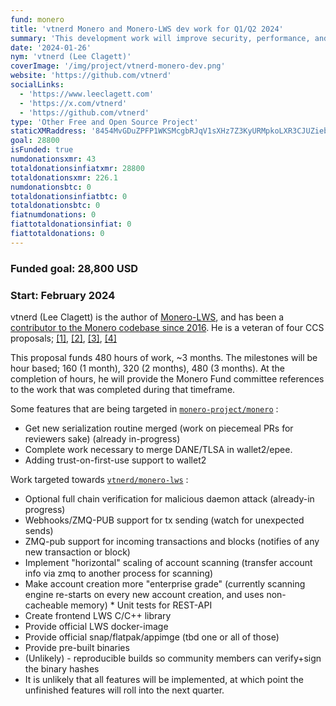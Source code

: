 ```yaml
---
fund: monero
title: 'vtnerd Monero and Monero-LWS dev work for Q1/Q2 2024'
summary: 'This development work will improve security, performance, and usability with an end goal of helping to broaden the user base. '
date: '2024-01-26'
nym: 'vtnerd (Lee Clagett)'
coverImage: '/img/project/vtnerd-monero-dev.png'
website: 'https://github.com/vtnerd'
socialLinks:
  - 'https://www.leeclagett.com'
  - 'https://x.com/vtnerd'
  - 'https://github.com/vtnerd'
type: 'Other Free and Open Source Project'
staticXMRaddress: '8454MvGDuZPFP1WKSMcgbRJqV1sXHz7Z3KyURMpkoLXR3CJUZiebjymjQGc6YvTWqhFZEtJwELbcgFHZ9qGPwPsF7fWLWPT'
goal: 28800
isFunded: true
numdonationsxmr: 43
totaldonationsinfiatxmr: 28800
totaldonationsxmr: 226.1
numdonationsbtc: 0
totaldonationsinfiatbtc: 0
totaldonationsbtc: 0
fiatnumdonations: 0
fiattotaldonationsinfiat: 0
fiattotaldonations: 0
---
```


### Funded goal: 28,800 USD

### Start: February 2024

vtnerd (Lee Clagett) is the author of [Monero-LWS](https://github.com/vtnerd/monero-lws), and has been a [contributor to the Monero codebase since 2016](https://github.com/monero-project/monero/pulls?page=7&q=is%3Apr+author%3Avtnerd+created%3A%3E2016-10-01). He is a veteran of four CCS proposals; [[1]](https://ccs.getmonero.org/proposals/vtnerd-tor-tx-broadcasting.html), [[2]](https://ccs.getmonero.org/proposals/vtnerd-2020-q4.html), [[3]](https://ccs.getmonero.org/proposals/vtnerd-2021-q1.html), [[4]](https://ccs.getmonero.org/proposals/vtnerd-2023-q3.html)

This proposal funds 480 hours of work, ~3 months. The milestones will be hour based; 160 (1 month), 320 (2 months), 480 (3 months). At the completion of hours, he will provide the Monero Fund committee references to the work that was completed during that timeframe.

Some features that are being targeted in [`monero-project/monero`](https://www.github.com/monero-project/monero) :

- Get new serialization routine merged (work on piecemeal PRs for reviewers sake) (already in-progress)
- Complete work necessary to merge DANE/TLSA in wallet2/epee.
- Adding trust-on-first-use support to wallet2

Work targeted towards [`vtnerd/monero-lws`](https://github.com/vtnerd/monero-lws) :

- Optional full chain verification for malicious daemon attack (already-in progress)
- Webhooks/ZMQ-PUB support for tx sending (watch for unexpected sends)
- ZMQ-pub support for incoming transactions and blocks (notifies of any new transaction or block)
- Implement "horizontal" scaling of account scanning (transfer account info via zmq to another process for scanning)
- Make account creation more "enterprise grade" (currently scanning engine re-starts on every new account creation, and uses non-cacheable memory) \* Unit tests for REST-API
- Create frontend LWS C/C++ library
- Provide official LWS docker-image
- Provide official snap/flatpak/appimge (tbd one or all of those)
- Provide pre-built binaries
- (Unlikely) - reproducible builds so community members can verify+sign the binary hashes
- It is unlikely that all features will be implemented, at which point the unfinished features will roll into the next quarter.
